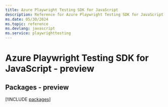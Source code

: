 ```yaml
---
title: Azure Playwright Testing SDK for JavaScript
description: Reference for Azure Playwright Testing SDK for JavaScript
ms.date: 05/30/2024
ms.topic: reference
ms.devlang: javascript
ms.service: playwrighttesting
---
```

# Azure Playwright Testing SDK for JavaScript - preview
## Packages - preview
[!INCLUDE [packages](playwright-testing-index.md)]